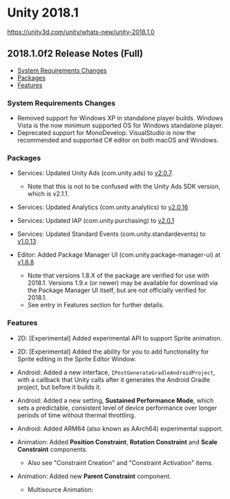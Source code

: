 # Unity 2018.1

https://unity3d.com/unity/whats-new/unity-2018.1.0

## 2018.1.0f2 Release Notes (Full)

- [System Requirements Changes](#system-requirements-changes)
- [Packages](#packages)
- [Features](#features)


### System Requirements Changes

*   Removed support for Windows XP in standalone player builds. Windows Vista is the now minimum supported OS for Windows standalone player.
*   Deprecated support for MonoDevelop. VisualStudio is now the recommended and supported C# editor on both macOS and Windows.

### Packages

*   Services: Updated Unity Ads (com.unity.ads) to [v2.0.7](https://docs.unity3d.com/Manual/UnityAds.html).
    
    *   Note that this is not to be confused with the Unity Ads SDK version, which is v2.1.1.
*   Services: Updated Analytics (com.unity.analytics) to [v2.0.16](https://docs.unity3d.com/Manual/UnityAnalytics.html)
    
*   Services: Updated IAP (com.unity.purchasing) to [v2.0.1](https://docs.unity3d.com/Manual/UnityIAP.html)
    
*   Services: Updated Standard Events (com.unity.standardevents) to [v1.0.13](https://docs.unity3d.com/Manual/UnityAnalyticsCustomEvents.html)
    
*   Editor: Added Package Manager UI (com.unity.package-manager-ui) at [v1.8.8](https://docs.unity3d.com/Packages/com.unity.package-manager-ui@1.8/changelog/CHANGELOG.html)
    
    *   Note that versions 1.8.X of the package are verified for use with 2018.1. Versions 1.9.x (or newer) may be available for download via the Package Manager UI itself, but are not officially verified for 2018.1.
    *   See entry in Features section for further details.

### Features

*   2D: \[Experimental\] Added experimental API to support Sprite animation.
    
*   2D: \[Experimental\] Added the ability for you to add functionality for Sprite editing in the Sprite Editor Window.
    
*   Android: Added a new interface, `IPostGenerateGradleAndroidProject`, with a callback that Unity calls after it generates the Android Gradle project, but before it builds it.
    
*   Android: Added a new setting, **Sustained Performance Mode**, which sets a predictable, consistent level of device performance over longer periods of time without thermal throttling.
    
*   Android: Added ARM64 (also known as AArch64) experimental support.
    
*   Animation: Added **Position Constraint**, **Rotation Constraint** and **Scale Constraint** components.
    
    *   Also see "Constraint Creation" and "Constraint Activation" items.
*   Animation: Added new **Parent Constraint** component.
    
    *   Multisource Animation: